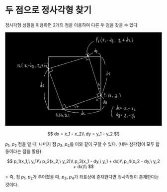 # 두 점으로 정사각형 찾기

정사각형 성질을 이용하면 2개의 점을 이용하여 다른 두 점을 찾을 수 있다. 

<img src="images/rect.jpg" width="600px"/>

$$ 
    dx = x_1 - x_2\\
    dy = y_1 - y_2
$$


$p_1,\ p_2$ 점을 알 때, 나머지 점 $p_3,\ p_4$를 이와 같이 구할 수 있다. 
(내부 삼각형이 모두 합동이라는 점을 활용)


$$
    p_1(x_1,\ y_1)\\
    p_2(x_2,\ y_2)\\
    p_3(x_1 - dy,\ y_1 + dx)\\
    p_4(x_2 - dy,\ y_2 + dx)\\
$$

:star: 즉, 점 $p_1$, $p_2$가 주어졌을 때, $p_3$, $p_4$가 좌표상에 존재한다면 정사각형이 존재한다는 것이다. 